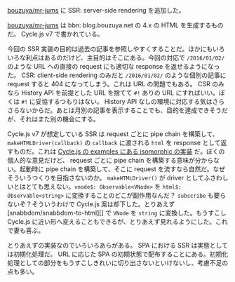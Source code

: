 [bouzuya/mr-jums][] に SSR: server-side rendering を追加した。

[bouzuya/mr-jums][] は bbn: blog.bouzuya.net の 4.x の HTML を生成するものだ。 Cycle.js v7 で書かれている。

今回の SSR 実装の目的は過去の記事を参照しやすくすることだ。ほかにもいろいろな利点はあるのだけど、主目的はそこにある。今回の対応で `/2016/01/02/` のような URL への直接の request にも適切な response を返せるようになった。 CSR: client-side rendering のみだと `/2016/01/02/` のような個別の記事に request すると 404 になってしまう。これは URL の問題でもある。 CSR のみなら History API を前提とした URL を捨てて `#!` ありの URL にすればいい。ぼくは `#!` に妥協するつもりはない。 History API なしの環境に対応する気はさらさらないからだ。あとは月別の記事を表示することでも、目的を達成できそうだが、それはまた別の機会にする。

Cycle.js v7 が想定している SSR は request ごとに pipe chain を構築して、 `makeHTMLDriver(callback)` の `callback` に渡される `html` を response として返すものだ。これは [Cycle.js の examples にある isomorphic の実装](https://github.com/cyclejs/cyclejs/tree/b195921920984f5dd7f5741476c138c6e529b697/examples/isomorphic) だ。ぼくの個人的な意見だけど、 request ごとに pipe chain を構築する意味が分からない。起動時に pipe chain を構築して、そこに request を流すなら自然だ。なぜそういうつくりを目指さないのか。 `makeHTMLDriver()` が driver としてふさわしいとはとても思えない。`vnode$: Observable<VNode>` を `html$: Observable<string>` に変換することのどこが副作用なんだ？ `subscribe` も要らないぞ？そういうわけで Cycle.js 案は却下した。とりあえず [snabbdom/snabbdom-to-html][] で `VNode` を `string` に変換した。もうすこし Cycle.js に近い形へ変えることもできるが、とりあえず見れるようにした。これで妻も喜ぶ。

とりあえずの実装なのでいろいろあらがある。 SPA における SSR は実態としては初期化処理だ。 URL に応じた SPA の初期状態で配布することにある。初期化処理としての部分をもうすこしきれいに切り出さないといけないし、考慮不足の点も多い。

[bouzuya/mr-jums]: https://github.com/bouzuya/mr-jums
